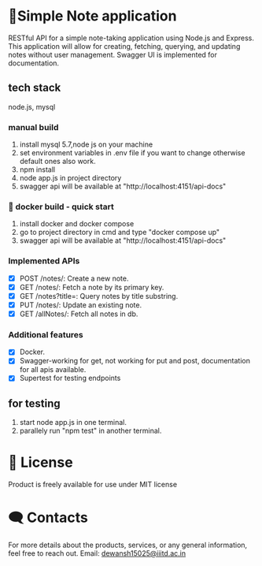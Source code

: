 # 📝Simple Note application
RESTful API for a simple note-taking application using Node.js and Express. This application
will allow for creating, fetching, querying, and updating notes without user management. Swagger UI is implemented for documentation.

## tech stack
node.js, mysql

### manual build
1) install mysql 5.7,node js on your machine
2) set environment variables in .env file if you want to change otherwise default ones also work.
3) npm install
4) node app.js in project directory
5) swagger api will be available at "http://localhost:4151/api-docs"
### 🚀 docker build - quick start 
1) install docker and docker compose
2) go to project directory in cmd and type "docker compose up"
3) swagger api will be available at "http://localhost:4151/api-docs"

### Implemented APIs
- [x] POST /notes/: Create a new note.
- [x] GET /notes/: Fetch a note by its primary key.
- [x] GET /notes?title=<substring>: Query notes by title substring.
- [x] PUT /notes/: Update an existing note.
- [x] GET /allNotes/: Fetch all notes in db.

### Additional features
- [x] Docker.
- [x] Swagger-working for get, not working for put and post, documentation for all apis available.
- [x] Supertest for testing endpoints

## for testing
1) start node app.js in one terminal.
2) parallely run "npm test" in another terminal.

# 📃 License
Product is freely available for use under MIT license

# 🗨️ Contacts
For more details about the products, services, or any general information, feel free to reach out.
Email: dewansh15025@iiitd.ac.in

